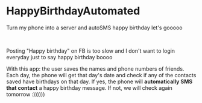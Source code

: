 # HappyBirthdayAutomated
Turn my phone into a server and autoSMS happy birthday let's gooooo

<br>

Posting "Happy birthday" on FB is too slow and I don't want to login everyday just to say happy birthday boooo

With this app: the user saves the names and phone numbers of friends. Each day, the phone will get that day's date and 
check if any of the contacts saved have birthdays on that day. If yes, the phone will <strong>automatically SMS that contact</strong> a happy
 birthday message. If not, we will check again tomorrow :))))))
